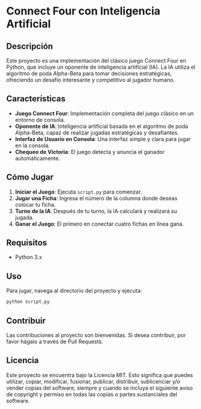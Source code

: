 # Connect Four con Inteligencia Artificial

## Descripción

Este proyecto es una implementación del clásico juego Connect Four en Python, que incluye un oponente de inteligencia artificial (IA). La IA utiliza el algoritmo de poda Alpha-Beta para tomar decisiones estratégicas, ofreciendo un desafío interesante y competitivo al jugador humano.

## Características

- **Juego Connect Four**: Implementación completa del juego clásico en un entorno de consola.
- **Oponente de IA**: Inteligencia artificial basada en el algoritmo de poda Alpha-Beta, capaz de realizar jugadas estratégicas y desafiantes.
- **Interfaz de Usuario en Consola**: Una interfaz simple y clara para jugar en la consola.
- **Chequeo de Victoria**: El juego detecta y anuncia el ganador automáticamente.

## Cómo Jugar

1. **Iniciar el Juego**: Ejecuta `script.py` para comenzar.
2. **Jugar una Ficha**: Ingresa el número de la columna donde deseas colocar tu ficha.
3. **Turno de la IA**: Después de tu turno, la IA calculará y realizará su jugada.
4. **Ganar el Juego**: El primero en conectar cuatro fichas en línea gana.

## Requisitos

- Python 3.x

## Uso

Para jugar, navega al directorio del proyecto y ejecuta:

```bash
python script.py
```

## Contribuir

Las contribuciones al proyecto son bienvenidas. Si desea contribuir, por favor hágalo a través de Pull Requests.

## Licencia

Este proyecto se encuentra bajo la Licencia MIT. Esto significa que puedes utilizar, copiar, modificar, fusionar, publicar, distribuir, sublicenciar y/o vender copias del software, siempre y cuando se incluya el siguiente aviso de copyright y permiso en todas las copias o partes sustanciales del software.
